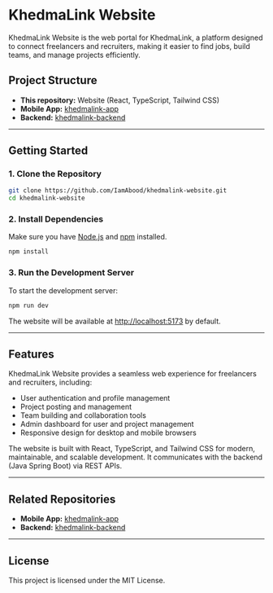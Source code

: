 # KhedmaLink Website

KhedmaLink Website is the web portal for KhedmaLink, a platform designed to connect freelancers and recruiters, making it easier to find jobs, build teams, and manage projects efficiently.

## Project Structure
- **This repository:** Website (React, TypeScript, Tailwind CSS)
- **Mobile App:** [khedmalink-app](https://github.com/IamAbood/khedmalink-app)
- **Backend:** [khedmalink-backend](https://github.com/IamAbood/khedmalink-backend)

---

## Getting Started

### 1. Clone the Repository
```bash
git clone https://github.com/IamAbood/khedmalink-website.git
cd khedmalink-website
```

### 2. Install Dependencies
Make sure you have [Node.js](https://nodejs.org/) and [npm](https://www.npmjs.com/) installed.

```bash
npm install
```

### 3. Run the Development Server
To start the development server:

```bash
npm run dev
```

The website will be available at [http://localhost:5173](http://localhost:5173) by default.

---

## Features
KhedmaLink Website provides a seamless web experience for freelancers and recruiters, including:
- User authentication and profile management
- Project posting and management
- Team building and collaboration tools
- Admin dashboard for user and project management
- Responsive design for desktop and mobile browsers

The website is built with React, TypeScript, and Tailwind CSS for modern, maintainable, and scalable development. It communicates with the backend (Java Spring Boot) via REST APIs.

---

## Related Repositories
- **Mobile App:** [khedmalink-app](https://github.com/IamAbood/khedmalink-app)
- **Backend:** [khedmalink-backend](https://github.com/IamAbood/khedmalink-backend)

---

## License
This project is licensed under the MIT License. 